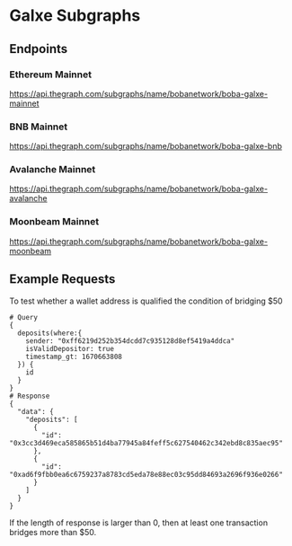 # Galxe Subgraphs

## Endpoints

### Ethereum Mainnet

https://api.thegraph.com/subgraphs/name/bobanetwork/boba-galxe-mainnet

### BNB Mainnet

https://api.thegraph.com/subgraphs/name/bobanetwork/boba-galxe-bnb

### Avalanche Mainnet

https://api.thegraph.com/subgraphs/name/bobanetwork/boba-galxe-avalanche

### Moonbeam Mainnet

https://api.thegraph.com/subgraphs/name/bobanetwork/boba-galxe-moonbeam

## Example Requests

To test whether a wallet address is qualified the condition of bridging $50

```mysql
# Query
{
  deposits(where:{
    sender: "0xff6219d252b354dcdd7c935128d8ef5419a4ddca"
    isValidDepositor: true
    timestamp_gt: 1670663808
  }) {
    id
  }
}
# Response
{
  "data": {
    "deposits": [
      {
        "id": "0x3cc3d469eca585865b51d4ba77945a84feff5c627540462c342ebd8c835aec95"
      },
      {
        "id": "0xad6f9fbb0ea6c6759237a8783cd5eda78e88ec03c95dd84693a2696f936e0266"
      }
    ]
  }
}
```

If the length of response is larger than 0, then at least one transaction bridges more than $50.